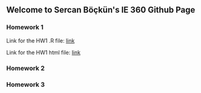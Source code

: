 ## Welcome to Sercan Böçkün's IE 360 Github Page


### Homework 1
Link for the HW1 .R file:
[link](https://github.com/BU-IE-360/spring22-sercanbockun/blob/gh-pages/HW1/HW1_2019402123_Sercan_Bockun.R)

Link for the HW1 html file: 
[link](https://github.com/BU-IE-360/spring22-sercanbockun/blob/gh-pages/HW1/HW1_html.html)
### Homework 2
### Homework 3

